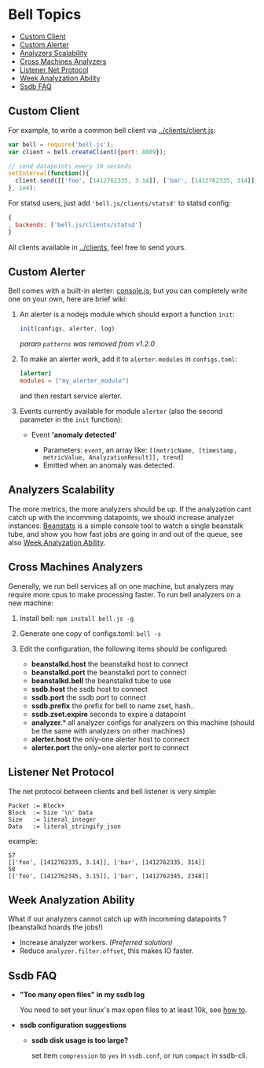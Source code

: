 Bell Topics
===========

- [Custom Client](#custom-client)
- [Custom Alerter](#custom-alerter)
- [Analyzers Scalability](#analyzers-scalability)
- [Cross Machines Analyzers](#cross-machines-analyzers)
- [Listener Net Protocol](#listener-net-protocol)
- [Week Analyzation Ability](#week-analyzation-ability)
- [Ssdb FAQ](#ssdb-faq)

Custom Client
-------------

For example, to write a common bell client via [../clients/client.js](../clients/client.js):

```js
var bell = require('bell.js');
var client = bell.createClient({port: 8889});

// send datapoints every 10 seconds
setInterval(function(){
  client.send([['foo', [1412762335, 3.14]], ['bar', [1412762335, 314]]])
}, 1e4);
```

For statsd users, just add `'bell.js/clients/statsd'` to statsd config:

```js
{
, backends: ['bell.js/clients/statsd']
}
```

All clients available in [../clients](../clients), feel free to send yours.

Custom Alerter
--------------

Bell comes with a built-in alerter: [console.js](../alerters/console.js), but you can 
completely write one on your own, here are brief wiki:

1. An alerter is a nodejs module which should export a function `init`:

   ```js
   init(configs, alerter, log)
   ```

   *param `patterns` was removed from v1.2.0*

2. To make an alerter work, add it to `alerter.modules` in `configs.toml`:

   ```toml
   [alerter]
   modules = ["my_alerter_module"]
   ```

   and then restart service alerter.

3. Events currently available for module `alerter` (also the second parameter in the `init` function):

    - Event **'anomaly detected'**

       - Parameters: `event`, an array like: `[[metricName, [timestamp, metricValue, AnalyzationResult]], trend]`
       - Emitted when an anomaly was detected.


Analyzers Scalability
---------------------

The more metrics, the more analyzers should be up. If the analyzation cant
catch up with the incomming datapoints, we should increase analyzer instances.
[Beanstats](https://github.com/hit9/beanstats) is a simple console tool to
watch a single beanstalk tube, and show you how fast jobs are going in and
out of the queue, see also [Week Analyzation Ability](#week-analyzation-ability).


Cross Machines Analyzers
------------------------

Generally, we run bell services all on one machine, but analyzers may require more
cpus to make processing faster. To run bell analyzers on a new machine:

1. Install bell: `npm install bell.js -g`
2. Generate one copy of configs.toml: `bell -s`
3. Edit the configuration, the following items should be configured:

   - **beanstalkd.host**  the beanstalkd host to connect
   - **beanstalkd.port**  the beanstalkd port to connect
   - **beanstalkd.bell**  the beanstalkd tube to use
   - **ssdb.host**  the ssdb host to connect
   - **ssdb.port**  the ssdb port to connect
   - **ssdb.prefix**  the prefix for bell to name zset, hash..
   - **ssdb.zset.expire**  seconds to expire a datapoint
   - **analyzer.***  all analyzer configs for analyzers on this machine (should be the same with 
     analyzers on other machines)
   - **alerter.host**  the only-one alerter host to connect
   - **alerter.port**  the only=one alerter port to connect


Listener Net Protocol
---------------------

The net protocol between clients and bell listener is very simple:

```
Packet := Block+
Block  := Size '\n' Data
Size   := literal_integer
Data   := literal_stringify_json
```

example:

```
57
[['foo', [1412762335, 3.14]], ['bar', [1412762335, 314]]
58
[['foo', [1412762345, 3.15]], ['bar', [1412762345, 2348]]
```


Week Analyzation Ability
------------------------

What if our analyzers cannot catch up with incomming datapoints ? 
(beanstalkd hoards the jobs!)

- Increase analyzer workers.  *(Preferred solution)*
- Reduce `analyzer.filter.offset`, this makes IO faster.

Ssdb FAQ
--------

- **"Too many open files" in my ssdb log**

   You need to set your linux's max open files to at least 10k, see
   [how to](http://stackoverflow.com/questions/34588/how-do-i-change-the-number-of-open-files-limit-in-linux).

- **ssdb configuration suggestions**

   - **ssdb disk usage is too large?**

     set item `compression` to `yes` in `ssdb.conf`, or run `compact` in ssdb-cli.
